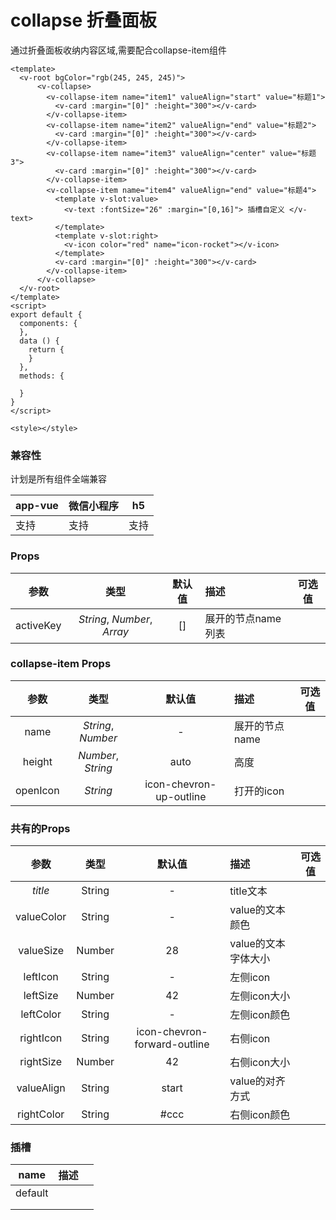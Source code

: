 # collapse 折叠面板
  通过折叠面板收纳内容区域,需要配合collapse-item组件

<webview url="/pages/feedback/collapse"></webview>

```vue
<template>
  <v-root bgColor="rgb(245, 245, 245)">
      <v-collapse>
        <v-collapse-item name="item1" valueAlign="start" value="标题1">
          <v-card :margin="[0]" :height="300"></v-card>
        </v-collapse-item>
        <v-collapse-item name="item2" valueAlign="end" value="标题2">
          <v-card :margin="[0]" :height="300"></v-card>
        </v-collapse-item>
        <v-collapse-item name="item3" valueAlign="center" value="标题3">
          <v-card :margin="[0]" :height="300"></v-card>
        </v-collapse-item>
        <v-collapse-item name="item4" valueAlign="end" value="标题4">
          <template v-slot:value>
            <v-text :fontSize="26" :margin="[0,16]"> 插槽自定义 </v-text>
          </template>
          <template v-slot:right>
            <v-icon color="red" name="icon-rocket"></v-icon>
          </template>
          <v-card :margin="[0]" :height="300"></v-card>
        </v-collapse-item>
      </v-collapse>
  </v-root>
</template>
<script>
export default {
  components: {
  },
  data () {
    return {
    }
  },
  methods: {
   
  }
}
</script>

<style></style>
```


### 兼容性

计划是所有组件全端兼容

| app-vue | 微信小程序 | h5   |
| --- | --- | --- |
| 支持 | 支持 | 支持 |

### Props

| 参数 | 类型 | 默认值 | 描述 | 可选值 |
| :--: | :--: | :--: | :-- | ---- |
| activeKey | *String*, *Number*, *Array* |     []    | 展开的节点name列表                               |                                                     |

### collapse-item Props

|   参数   |        类型        |         默认值          | 描述            | 可选值 |
| :------: | :----------------: | :---------------------: | :-------------- | ------ |
|   name   | *String*, *Number* |            -            | 展开的节点 name |        |
|  height  | *Number*, *String* |          auto           | 高度            |        |
| openIcon |      *String*      | icon-chevron-up-outline | 打开的icon      |        |

### 共有的Props

|    参数    |  类型  |            默认值            | 描述                | 可选值 |
| :--------: | :----: | :--------------------------: | :------------------ | ------ |
|  *title*   | String |              -               | title文本           |        |
| valueColor | String |              -               | value的文本颜色     |        |
| valueSize  | Number |              28              | value的文本字体大小 |        |
|  leftIcon  | String |              -               | 左侧icon            |        |
|  leftSize  | Number |              42              | 左侧icon大小        |        |
| leftColor  | String |              -               | 左侧icon颜色        |        |
| rightIcon  | String | icon-chevron-forward-outline | 右侧icon            |        |
| rightSize  | Number |              42              | 右侧icon大小        |        |
| valueAlign | String |            start             | value的对齐方式     |        |
| rightColor | String |             #ccc             | 右侧icon颜色        |        |

### 插槽

| name    | 描述 |      |
| ------- | ---- | ---- |
| default |      |      |
|         |      |      |
|         |      |      |

